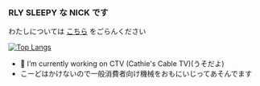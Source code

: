 ### RLY SLEEPY な NICK です

わたしについては [こちら](https://nick-san.github.io/nickpage/) をごらんください

[![Top Langs](https://github-readme-stats.vercel.app/api/top-langs/?username=nick-san&theme=yeblu&layout=compact)](https://github.com/anuraghazra/github-readme-stats)

- 🔭 I’m currently working on CTV (Cathie's Cable TV)(うそだよ)
- こーどはかけないので一般消費者向け機械をおもにいじってあそんでます

<!--
**nick-san/nick-san** is a ✨ _special_ ✨ repository because its `README.md` (this file) appears on your GitHub profile.

Here are some ideas to get you started:
- 🔭 I’m currently working on ...
- 🌱 I’m currently learning ...
- 👯 I’m looking to collaborate on ...
- 🤔 I’m looking for help with ...
- 💬 Ask me about ...
- 📫 How to reach me: ...
- 😄 Pronouns: ...
- ⚡ Fun fact: ...
-->
